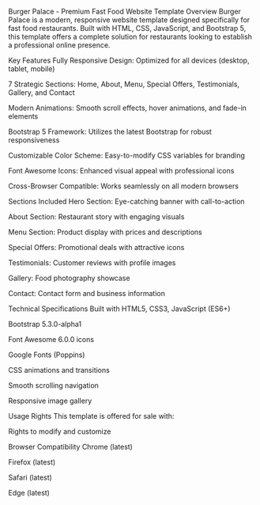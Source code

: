 Burger Palace - Premium Fast Food Website Template
Overview
Burger Palace is a modern, responsive website template designed specifically for fast food restaurants. Built with HTML, CSS, JavaScript, and Bootstrap 5, this template offers a complete solution for restaurants looking to establish a professional online presence.

Key Features
Fully Responsive Design: Optimized for all devices (desktop, tablet, mobile)

7 Strategic Sections: Home, About, Menu, Special Offers, Testimonials, Gallery, and Contact

Modern Animations: Smooth scroll effects, hover animations, and fade-in elements

Bootstrap 5 Framework: Utilizes the latest Bootstrap for robust responsiveness

Customizable Color Scheme: Easy-to-modify CSS variables for branding

Font Awesome Icons: Enhanced visual appeal with professional icons

Cross-Browser Compatible: Works seamlessly on all modern browsers

Sections Included
Hero Section: Eye-catching banner with call-to-action

About Section: Restaurant story with engaging visuals

Menu Section: Product display with prices and descriptions

Special Offers: Promotional deals with attractive icons

Testimonials: Customer reviews with profile images

Gallery: Food photography showcase

Contact: Contact form and business information

Technical Specifications
Built with HTML5, CSS3, JavaScript (ES6+)

Bootstrap 5.3.0-alpha1

Font Awesome 6.0.0 icons

Google Fonts (Poppins)

CSS animations and transitions

Smooth scrolling navigation

Responsive image gallery

Usage Rights
This template is offered for sale with:

Rights to modify and customize

Browser Compatibility
Chrome (latest)

Firefox (latest)

Safari (latest)

Edge (latest)


